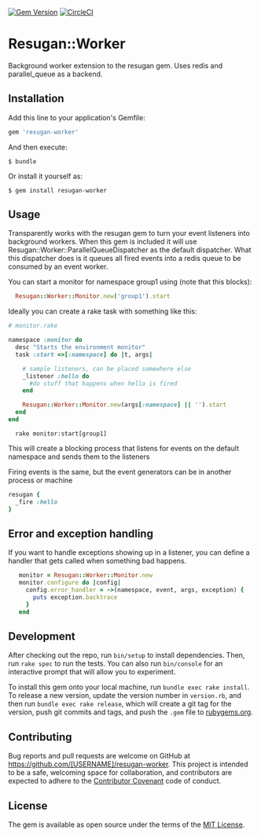 [![Gem Version](https://badge.fury.io/rb/resugan-worker.svg)](https://badge.fury.io/rb/resugan-worker) [![CircleCI](https://circleci.com/gh/jedld/resugan-worker.svg?style=svg)](https://circleci.com/gh/jedld/resugan-worker)

# Resugan::Worker

Background worker extension to the resugan gem. Uses redis and parallel_queue
as a backend.

## Installation

Add this line to your application's Gemfile:

```ruby
gem 'resugan-worker'
```

And then execute:

    $ bundle

Or install it yourself as:

    $ gem install resugan-worker

## Usage

Transparently works with the resugan gem to turn your event listeners into background workers. When this gem is included it will
use Resugan::Worker::ParallelQueueDispatcher as the default dispatcher. What this dispatcher does is it queues all
fired events into a redis queue to be consumed by an event worker.

You can start a monitor for namespace group1 using (note that this blocks):

```ruby
  Resugan::Worker::Monitor.new('group1').start
```

Ideally you can create a rake task with something like this:

```ruby
# monitor.rake

namespace :monitor do
  desc "Starts the environment monitor"
  task :start =>[:namespace] do |t, args|

    # sample listeners, can be placed somewhere else
    _listener :hello do
      #do stuff that happens when hello is fired
    end

    Resugan::Worker::Monitor.new(args[:namespace] || '').start
  end
end
```

```
  rake monitor:start[group1]
```

This will create a blocking process that listens for events on the default namespace and sends them to the listeners

Firing events is the same, but the event generators can be in another process or machine

```ruby
resugan {
  _fire :hello
}
```

## Error and exception handling

If you want to handle exceptions showing up in a listener, you can define a handler that gets called
when something bad happens.

```ruby
   monitor = Resugan::Worker::Monitor.new
   monitor.configure do |config|
     config.error_handler = ->(namespace, event, args, exception) {
       puts exception.backtrace
     }
   end
```

## Development

After checking out the repo, run `bin/setup` to install dependencies. Then, run `rake spec` to run the tests. You can also run `bin/console` for an interactive prompt that will allow you to experiment.

To install this gem onto your local machine, run `bundle exec rake install`. To release a new version, update the version number in `version.rb`, and then run `bundle exec rake release`, which will create a git tag for the version, push git commits and tags, and push the `.gem` file to [rubygems.org](https://rubygems.org).

## Contributing

Bug reports and pull requests are welcome on GitHub at https://github.com/[USERNAME]/resugan-worker. This project is intended to be a safe, welcoming space for collaboration, and contributors are expected to adhere to the [Contributor Covenant](http://contributor-covenant.org) code of conduct.


## License

The gem is available as open source under the terms of the [MIT License](http://opensource.org/licenses/MIT).
